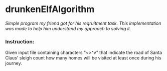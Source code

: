 # drunkenElfAlgorithm

*Simple program my friend got for his reqruitment task. This implementation was made to help him understand my approach to solving it.*


### Instruction:
Given input file containing characters "<>^v" that indicate the road of Santa Claus' sleigh count how many homes will be visited at least once during his journey.

